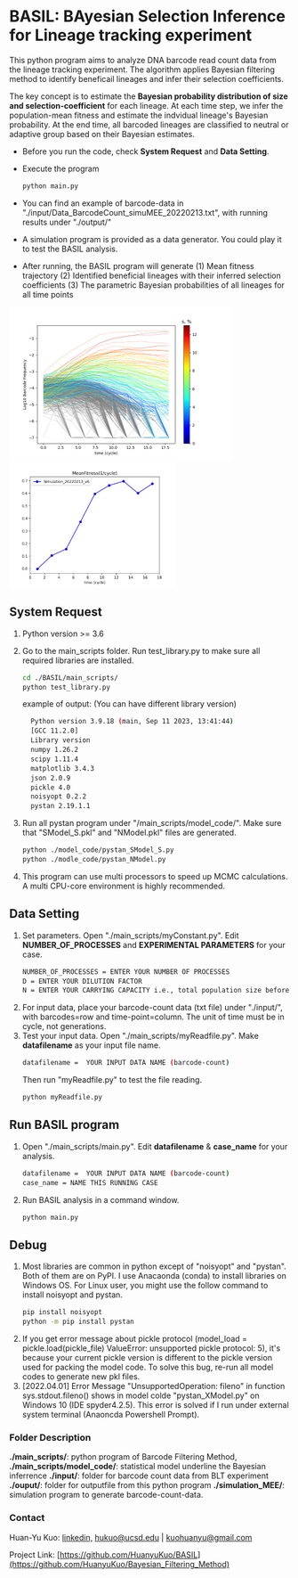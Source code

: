 # BASIL: BAyesian Selection Inference for Lineage tracking experiment


This python program aims to analyze DNA barcode read count data from the lineage tracking experiment. 
The algorithm applies Bayesian filtering method to identify beneficail lineages and infer their selection coefficients.

The key concept is to estimate the **Bayesian probability distribution of size and selection-coefficient** for each lineage. 
At each time step, we infer the population-mean fitness and estimate the indvidual lineage's Bayesian probability.
At the end time, all barcoded lineages are classified to neutral or adaptive group based on their Bayesian estimates.

* Before you run the code, check **System Request** and **Data Setting**. 
* Execute the program 

  ```sh
  python main.py 
  ```
* You can find an example of barcode-data in "./input/Data_BarcodeCount_simuMEE_20220213.txt", with running results under "./output/"
* A simulation program is provided as a data generator. You could play it to test the BASIL analysis. 
* After running, the BASIL program will generate (1) Mean fitness trajectory (2) Identified beneficial lineages with their inferred selection coefficients (3) The parametric Bayesian probabilities of all lineages for all time points
<p float="left">
  <img src="/img_README/BASIL_Barcode_Trajectory_Simulation_20220213_v6_ConfidenceFactorBeta=5.00.png" width="400" />
  <img src="/img_README/meanfitness_trajectory_Bayes_Simulation_20220213_v6.png" width="300" />
</p>

## System Request
1. Python version >= 3.6
2. Go to the main_scripts folder. Run test_library.py to make sure all required libraries are installed.  
   ```sh
   cd ./BASIL/main_scripts/
   python test_library.py
   ```
    example of output: (You can have different library version)
    ```sh
      Python version 3.9.18 (main, Sep 11 2023, 13:41:44) 
      [GCC 11.2.0]
      Library version
      numpy 1.26.2
      scipy 1.11.4
      matplotlib 3.4.3
      json 2.0.9
      pickle 4.0
      noisyopt 0.2.2
      pystan 2.19.1.1
    ```


3. Run all pystan program under "/main_scripts/model_code/". Make sure that "SModel_S.pkl" and "NModel.pkl" files are generated.
    ```sh
    python ./model_code/pystan_SModel_S.py  
    python ./modle_code/pystan_NModel.py
    ```
4. This program can use multi processors to speed up MCMC calculations. A multi CPU-core environment is highly recommended. 

## Data Setting
1. Set parameters. Open "./main_scripts/myConstant.py". Edit **NUMBER_OF_PROCESSES** and **EXPERIMENTAL PARAMETERS** for your case.
    ```sh
    NUMBER_OF_PROCESSES = ENTER YOUR NUMBER OF PROCESSES
    D = ENTER YOUR DILUTION FACTOR
    N = ENTER YOUR CARRYING CAPACITY i.e., total population size before dilution
    ```
2. For input data, place your barcode-count data (txt file) under "./input/", with barcodes=row and time-point=column. The unit of time must be in cycle, not generations.
3. Test your input data. Open "./main_scripts/myReadfile.py". Make **datafilename** as your input file name. 
    ```sh
    datafilename =  YOUR INPUT DATA NAME (barcode-count)
    ```
    Then run "myReadfile.py" to test the file reading.
    ```sh
    python myReadfile.py
    ```
## Run BASIL program
1. Open "./main_scripts/main.py". Edit **datafilename** & **case_name** for your analysis.
    ```sh
    datafilename =  YOUR INPUT DATA NAME (barcode-count)
    case_name = NAME THIS RUNNING CASE
    ```
2. Run BASIL analysis in a command window. 
    ```sh
    python main.py
    ```

## Debug
1. Most libraries are common in python except of "noisyopt" and "pystan". Both of them are on PyPI. I use Anacaonda (conda) to install libraries on Windows OS. For Linux user, you might use the follow command to install noisyopt and pystan.  
   ```sh
   pip install noisyopt
   python -m pip install pystan
2. If you get error message about pickle protocol (model_load = pickle.load(pickle_file) ValueError: unsupported pickle protocol: 5), it's because your current pickle version is different to the pickle version used for packing the model code. To solve this bug, re-run all model codes to generate new pkl files. 
3. [2022.04.01] Error Message "UnsupportedOperation: fileno" in function sys.stdout.fileno() shows in model colde "pystan_XModel.py" on Windows 10 (IDE spyder4.2.5). This error is solved if I run under external system terminal (Anaoncda Powershell Prompt).

### Folder Description
  **./main_scripts/**: python program of Barcode Filtering Method, 
  **./main_scripts/model_code/**: statistical model underline the Bayesian inferrence
  **./input/**: folder for barcode count data from BLT experiment
  **./ouput/**: folder for outputfile from this python program
  **./simulation_MEE/**: simulation program to generate barcode-count-data. 

### Contact
Huan-Yu Kuo: [linkedin,](https://www.linkedin.com/in/huan-yu-kuo/)  hukuo@ucsd.edu | kuohuanyu@gmail.com

Project Link: [https://github.com/HuanyuKuo/BASIL](https://github.com/HuanyuKuo/Bayesian_Filtering_Method)
